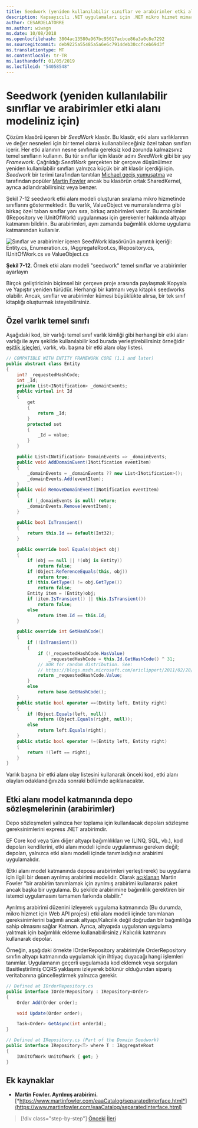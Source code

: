 ```yaml
---
title: Seedwork (yeniden kullanılabilir sınıflar ve arabirimler etki alanı modeliniz için)
description: Kapsayıcılı .NET uygulamaları için .NET mikro hizmet mimarisi | Seedwork kavramı, uygulama için bir etki alanı DDD odaklı modeli başlatmak için bir başlangıç noktası olarak kullanın.
author: CESARDELATORRE
ms.author: wiwagn
ms.date: 10/08/2018
ms.openlocfilehash: 3804ac13580a967bc95617acbce86a3a0c8e7292
ms.sourcegitcommit: deb9225a55485a5a6e6c7914deb30ccfceb69d3f
ms.translationtype: MT
ms.contentlocale: tr-TR
ms.lasthandoff: 01/05/2019
ms.locfileid: "54058548"
---
```

# <a name="seedwork-reusable-base-classes-and-interfaces-for-your-domain-model"></a>Seedwork (yeniden kullanılabilir sınıflar ve arabirimler etki alanı modeliniz için)

Çözüm klasörü içeren bir *SeedWork* klasör. Bu klasör, etki alanı varlıklarının ve değer nesneleri için bir temel olarak kullanabileceğiniz özel taban sınıfları içerir. Her etki alanının nesne sınıfında gereksiz kod zorunda kalmazsınız temel sınıfların kullanın. Bu tür sınıflar için klasör adını *SeedWork* gibi bir şey *Framework*. Çağrıldığı *SeedWork* gerçekten bir çerçeve düşünülmez yeniden kullanılabilir sınıfları yalnızca küçük bir alt klasör içerdiği için. *Seedwork* bir terimi tarafından tanıtılan [Michael geçiş yumuşatma](https://www.artima.com/forums/flat.jsp?forum=106&thread=8826) ve tarafından popüler [Martin Fowler](https://martinfowler.com/bliki/Seedwork.html) ancak bu klasörün ortak SharedKernel, ayrıca adlandırabilirsiniz veya benzer.

Şekil 7-12 seedwork etki alanı modeli oluşturan sıralama mikro hizmetinde sınıflarını göstermektedir. Bu varlık, ValueObject ve numaralandırma gibi birkaç özel taban sınıflar yanı sıra, birkaç arabirimleri vardır. Bu arabirimler (IRepository ve IUnitOfWork) uygulanması için gerekenler hakkında altyapı katmanını bildirin. Bu arabirimleri, aynı zamanda bağımlılık ekleme uygulama katmanından kullanılır.

![Sınıflar ve arabirimler içeren SeedWork klasörünün ayrıntılı içeriği: Entity.cs, Enumeration.cs, IAggregateRoot.cs, IRepository.cs, IUnitOfWork.cs ve ValueObject.cs](./media/image13.PNG)

**Şekil 7-12**. Örnek etki alanı modeli "seedwork" temel sınıflar ve arabirimler ayarlayın

Birçok geliştiricinin biçimsel bir çerçeve proje arasında paylaşmak Kopyala ve Yapıştır yeniden türüdür. Herhangi bir katmanı veya kitaplık seedworks olabilir. Ancak, sınıflar ve arabirimler kümesi büyüklükte alırsa, bir tek sınıf kitaplığı oluşturmak isteyebilirsiniz.

## <a name="the-custom-entity-base-class"></a>Özel varlık temel sınıfı

Aşağıdaki kod, bir varlığı temel sınıf varlık kimliği gibi herhangi bir etki alanı varlığı ile aynı şekilde kullanılabilir kod burada yerleştirebilirsiniz örneğidir [eşitlik işleçleri](~/docs/csharp/language-reference/operators/equality-comparison-operator.md), varlık, vb. başına bir etki alanı olay listesi.

```csharp
// COMPATIBLE WITH ENTITY FRAMEWORK CORE (1.1 and later)
public abstract class Entity
{
    int? _requestedHashCode;
    int _Id;    
    private List<INotification> _domainEvents;
    public virtual int Id 
    {
        get
        {
            return _Id;
        }
        protected set
        {
            _Id = value;
        }
    }

    public List<INotification> DomainEvents => _domainEvents;        
    public void AddDomainEvent(INotification eventItem)
    {
        _domainEvents = _domainEvents ?? new List<INotification>();
        _domainEvents.Add(eventItem);
    }
    public void RemoveDomainEvent(INotification eventItem)
    {
        if (_domainEvents is null) return;
        _domainEvents.Remove(eventItem);
    }

    public bool IsTransient()
    {
        return this.Id == default(Int32);
    }

    public override bool Equals(object obj)
    {
        if (obj == null || !(obj is Entity))
            return false;
        if (Object.ReferenceEquals(this, obj))
            return true;
        if (this.GetType() != obj.GetType())
            return false;
        Entity item = (Entity)obj;
        if (item.IsTransient() || this.IsTransient())
            return false;
        else
            return item.Id == this.Id;
    }

    public override int GetHashCode()
    {
        if (!IsTransient())
        {
            if (!_requestedHashCode.HasValue)
                _requestedHashCode = this.Id.GetHashCode() ^ 31;
            // XOR for random distribution. See:
            // https://blogs.msdn.microsoft.com/ericlippert/2011/02/28/guidelines-and-rules-for-gethashcode/
            return _requestedHashCode.Value;
        }
        else
            return base.GetHashCode();
    }
    public static bool operator ==(Entity left, Entity right)
    {
        if (Object.Equals(left, null))
            return (Object.Equals(right, null));
        else
            return left.Equals(right);
    }
    public static bool operator !=(Entity left, Entity right)
    {
        return !(left == right);
    }
}
```

Varlık başına bir etki alanı olay listesini kullanarak önceki kod, etki alanı olayları odaklandığınızda sonraki bölümde açıklanacaktır.

## <a name="repository-contracts-interfaces-in-the-domain-model-layer"></a>Etki alanı model katmanında depo sözleşmelerinin (arabirimler)

Depo sözleşmeleri yalnızca her toplama için kullanılacak depoları sözleşme gereksinimlerini express .NET arabirimdir.

EF Core kod veya tüm diğer altyapı bağımlılıkları ve (LINQ, SQL, vb.), kod depoları kendilerini, etki alanı modeli içinde uygulanması gereken değil; depoları, yalnızca etki alanı modeli içinde tanımladığınız arabirimi uygulamalıdır.

(Etki alanı model katmanında deposu arabirimleri yerleştirerek) bu uygulama için ilgili bir desen ayrılmış arabirimi modelidir. Olarak [açıklanan](https://www.martinfowler.com/eaaCatalog/separatedInterface.html) Martin Fowler "bir arabirim tanımlamak için ayrılmış arabirimi kullanarak paket ancak başka bir uygulama. Bu şekilde arabirimine bağımlılık gerektiren bir istemci uygulamasını tamamen farkında olabilir."

Ayrılmış arabirimi düzenini izleyerek uygulama katmanında (Bu durumda, mikro hizmet için Web API projesi) etki alanı modeli içinde tanımlanan gereksinimlerini bağımlı ancak altyapı/Kalıcılık değil doğrudan bir bağımlılığa sahip olmasını sağlar Katman. Ayrıca, altyapıda uygulanan uygulama yalıtmak için bağımlılık ekleme kullanabilirsiniz / Kalıcılık katmanını kullanarak depolar.

Örneğin, aşağıdaki örnekte IOrderRepository arabirimiyle OrderRepository sınıfın altyapı katmanında uygulamak için ihtiyaç duyacağı hangi işlemleri tanımlar. Uygulamanın geçerli uygulamada kod eklemek veya sorguları Basitleştirilmiş CQRS yaklaşımı izleyerek bölünür olduğundan sipariş veritabanına güncelleştirmek yalnızca gerekir.

```csharp
// Defined at IOrderRepository.cs
public interface IOrderRepository : IRepository<Order>
{
    Order Add(Order order);

    void Update(Order order);

    Task<Order> GetAsync(int orderId);
}

// Defined at IRepository.cs (Part of the Domain Seedwork)
public interface IRepository<T> where T : IAggregateRoot
{
    IUnitOfWork UnitOfWork { get; }
}
```

## <a name="additional-resources"></a>Ek kaynaklar

- **Martin Fowler. Ayrılmış arabirimi.** \
  [*https://www.martinfowler.com/eaaCatalog/separatedInterface.html*](https://www.martinfowler.com/eaaCatalog/separatedInterface.html)

>[!div class="step-by-step"]
>[Önceki](net-core-microservice-domain-model.md)
>[İleri](implement-value-objects.md)
